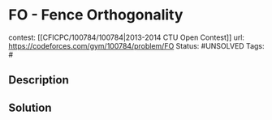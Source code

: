# FO - Fence Orthogonality

contest: [[CFICPC/100784/100784|2013-2014 CTU Open Contest]]
url: https://codeforces.com/gym/100784/problem/FO
Status: #UNSOLVED
Tags: #

## Description

## Solution

